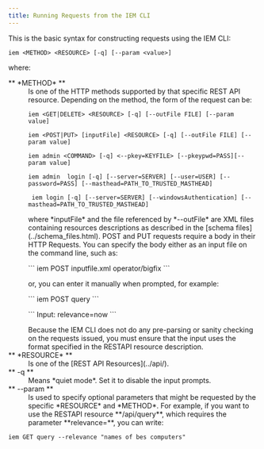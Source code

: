 ```yaml
---
title: Running Requests from the IEM CLI
---
```

This is the basic syntax for constructing requests using the IEM CLI:

```
iem <METHOD> <RESOURCE> [-q] [--param <value>]
```

where:
<dl>
   <dt>** *METHOD* **</dt>
   <dd>Is one of the HTTP methods supported by that specific REST API resource. Depending on the method, the form of the request can be:
   <p>
   
```
iem <GET|DELETE> <RESOURCE> [-q] [--outFile FILE] [--param value]
```  

```  
iem <POST|PUT> [inputFile] <RESOURCE> [-q] [--outFile FILE] [--param value]
```   

```   
iem admin <COMMAND> [-q] <--pkey=KEYFILE> [--pkeypwd=PASS][--param value]   
```

```   
iem admin  login [-q] [--server=SERVER] [--user=USER] [--password=PASS] [--masthead=PATH_TO_TRUSTED_MASTHEAD]   
```

```   
 iem login [-q] [--server=SERVER] [--windowsAuthentication] [--masthead=PATH_TO_TRUSTED_MASTHEAD]   
```

</p>
       where *inputFile* and the file referenced by *--outFile* are XML files containing resources descriptions as described in the [schema files](../schema_files.html). POST and PUT requests require a body in their HTTP Requests. You can specify the body either as an input file on the command line, such as:
<p>
```   
iem POST inputfile.xml operator/bigfix   
```
</p>
       or, you can enter it manually when prompted, for example:
<p>
```   
iem POST query
```
</p><p>
```
Input: relevance=now   
```
</p>
       Because the IEM CLI does not do any pre-parsing or sanity checking on the requests issued, you must ensure that the input uses the format specified in the RESTAPI resource description.
   </dd>
   <dt>** *RESOURCE* **</dt>
   <dd>Is one of the [REST API Resources](../api/).</dd>
   <dt>** -q **</dt>
   <dd>Means *quiet mode*. Set it to disable the input prompts.
   <dt>** --param **</dt>
   <dd>Is used to specify optional parameters that might be requested by the specific *RESOURCE* and *METHOD*. For example,
    if you want to use the RESTAPI resource **/api/query**, which requires the parameter **relevance=<relevance_expression>**, 
	 you can write:</dd>
</dl>

```
iem GET query --relevance "names of bes computers"
```
